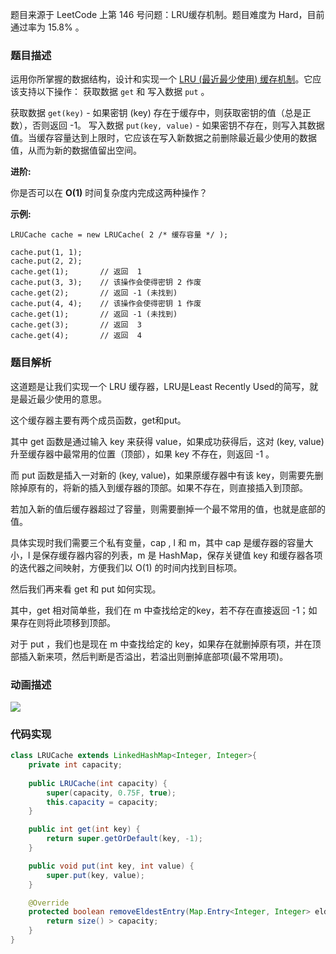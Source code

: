 题目来源于 LeetCode 上第 146 号问题：LRU缓存机制。题目难度为 Hard，目前通过率为 15.8% 。

### 题目描述

运用你所掌握的数据结构，设计和实现一个  [LRU (最近最少使用) 缓存机制](https://baike.baidu.com/item/LRU)。它应该支持以下操作： 获取数据 `get` 和 写入数据 `put` 。

获取数据 `get(key)` - 如果密钥 (key) 存在于缓存中，则获取密钥的值（总是正数），否则返回 -1。
写入数据 `put(key, value)` - 如果密钥不存在，则写入其数据值。当缓存容量达到上限时，它应该在写入新数据之前删除最近最少使用的数据值，从而为新的数据值留出空间。

**进阶:**

你是否可以在 **O(1)** 时间复杂度内完成这两种操作？

**示例:**

```
LRUCache cache = new LRUCache( 2 /* 缓存容量 */ );

cache.put(1, 1);
cache.put(2, 2);
cache.get(1);       // 返回  1
cache.put(3, 3);    // 该操作会使得密钥 2 作废
cache.get(2);       // 返回 -1 (未找到)
cache.put(4, 4);    // 该操作会使得密钥 1 作废
cache.get(1);       // 返回 -1 (未找到)
cache.get(3);       // 返回  3
cache.get(4);       // 返回  4
```

### 题目解析

这道题是让我们实现一个 LRU 缓存器，LRU是Least Recently Used的简写，就是最近最少使用的意思。

这个缓存器主要有两个成员函数，get和put。

其中 get 函数是通过输入 key 来获得 value，如果成功获得后，这对 (key, value) 升至缓存器中最常用的位置（顶部），如果 key 不存在，则返回 -1 。

而 put 函数是插入一对新的 (key, value)，如果原缓存器中有该 key，则需要先删除掉原有的，将新的插入到缓存器的顶部。如果不存在，则直接插入到顶部。

若加入新的值后缓存器超过了容量，则需要删掉一个最不常用的值，也就是底部的值。

具体实现时我们需要三个私有变量，cap , l 和 m，其中 cap 是缓存器的容量大小，l 是保存缓存器内容的列表，m 是 HashMap，保存关键值 key 和缓存器各项的迭代器之间映射，方便我们以 O(1) 的时间内找到目标项。

然后我们再来看 get 和 put 如何实现。

其中，get 相对简单些，我们在 m 中查找给定的key，若不存在直接返回 -1；如果存在则将此项移到顶部。

对于 put ，我们也是现在 m 中查找给定的 key，如果存在就删掉原有项，并在顶部插入新来项，然后判断是否溢出，若溢出则删掉底部项(最不常用项)。

### 动画描述

![](./Animation.gif)

### 代码实现

```java
class LRUCache extends LinkedHashMap<Integer, Integer>{
    private int capacity;
    
    public LRUCache(int capacity) {
        super(capacity, 0.75F, true);
        this.capacity = capacity;
    }

    public int get(int key) {
        return super.getOrDefault(key, -1);
    }

    public void put(int key, int value) {
        super.put(key, value);
    }

    @Override
    protected boolean removeEldestEntry(Map.Entry<Integer, Integer> eldest) {
        return size() > capacity; 
    }
}
```
